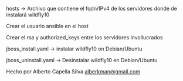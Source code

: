 
hosts -> Archivo que contiene el fqdn/IPv4 de los servidores donde de instalará wildfly10

Crear el usuario ansible en el host

Crear el rsa y authorized_keys entre los servidores invollucrados

jboss_install.yaml -> instalar wildfly10 on Debian/Ubuntu

jboss_uninstall.yaml -> Desinstalar wildfly10 en Debian/Ubuntu

Hecho por Alberto Capella Silva <alberkman@gmail.com>
